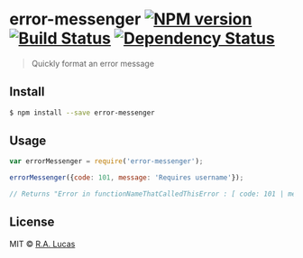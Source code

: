 # error-messenger [![NPM version][npm-image]][npm-url] [![Build Status][travis-image]][travis-url] [![Dependency Status][daviddm-image]][daviddm-url]
> Quickly format an error message


## Install

```sh
$ npm install --save error-messenger
```

## Usage

```js
var errorMessenger = require('error-messenger');

errorMessenger({code: 101, message: 'Requires username'});

// Returns "Error in functionNameThatCalledThisError : [ code: 101 | message: Requires username ]"
```

## License

MIT © [R.A. Lucas]()


[npm-image]: https://badge.fury.io/js/error-messenger.svg
[npm-url]: https://npmjs.org/package/error-messenger
[travis-image]: https://travis-ci.org/ralucas/error-messenger.svg?branch=master
[travis-url]: https://travis-ci.org/ralucas/error-messenger
[daviddm-image]: https://david-dm.org/ralucas/error-messenger.svg?theme=shields.io
[daviddm-url]: https://david-dm.org/ralucas/error-messenger
